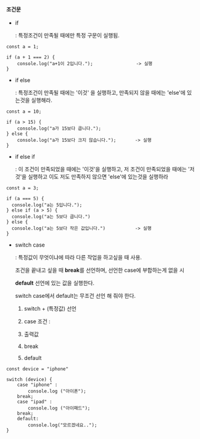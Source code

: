#### 조건문

- if 

  : 특정조건이 만족될 때에만 특정 구문이 실행됨.

```
const a = 1;

if (a + 1 === 2) {
	console.log("a+1이 2입니다.");                -> 실행
}
```



- if else 

  : 특정조건이 만족될 때에는 '이것' 을 실행하고, 만족되지 않을 때에는 'else'에 있는것을 실행해라.

```
const a = 10;

if (a > 15) {
	console.log("a가 15보다 큽니다.");
} else {
	console.log("a가 15보다 크지 않습니다.");       -> 실행
}
```



- if else if

  : 이 조건이 만족되었을 때에는 '이것'을 실행하고, 저 조건이 만족되었을 때에는 '저것'을 실행하고 이도 저도 만족하지 않으면 'else'에 있는것을 실행하라

```
const a = 3;

if (a === 5) {
  console.log("a는 5입니다.");
} else if (a > 5) {
  console.log("a는 5보다 큽니다.")
} else {
  console.log("a는 5보다 작은 값입니다.")           -> 실행
}
```



- switch case

  : 특정값이 무엇이냐에 따라  다른 작업을 하고싶을 때 사용.

  조건을 끝내고 싶을 때 **break**를 선언하며, 선언한 case에 부합하는게 없을 시 

  **default** 선언에 있는 값을 실행한다.

  switch case에서 default는 무조건 선언 해 줘야 한다.

  

  1. switch + (특정값) 선언

  2. case 조건 :

  3. 출력값

  4. break
  5. default

```
const device = "iphone"

switch (device) {
	case "iphone" :
		console.log ("아이폰");
	break;
	case "ipad" :
		console.log ("아이패드");
	break;
	default:
		console.log("모르겠네요..");
}
```

